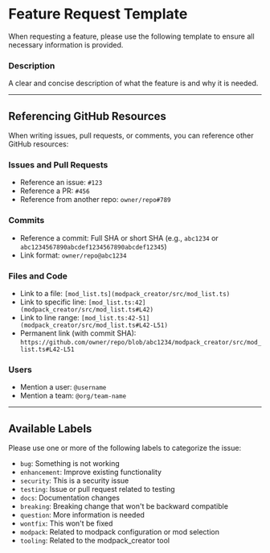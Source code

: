 # Feature Request Template

When requesting a feature, please use the following template to ensure all necessary information is provided.

### Description

A clear and concise description of what the feature is and why it is needed.

---

## Referencing GitHub Resources

When writing issues, pull requests, or comments, you can reference other GitHub resources:

### Issues and Pull Requests
- Reference an issue: `#123`
- Reference a PR: `#456`
- Reference from another repo: `owner/repo#789`

### Commits
- Reference a commit: Full SHA or short SHA (e.g., `abc1234` or `abc1234567890abcdef1234567890abcdef12345`)
- Link format: `owner/repo@abc1234`

### Files and Code
- Link to a file: `[mod_list.ts](modpack_creator/src/mod_list.ts)`
- Link to specific line: `[mod_list.ts:42](modpack_creator/src/mod_list.ts#L42)`
- Link to line range: `[mod_list.ts:42-51](modpack_creator/src/mod_list.ts#L42-L51)`
- Permanent link (with commit SHA): `https://github.com/owner/repo/blob/abc1234/modpack_creator/src/mod_list.ts#L42-L51`

### Users
- Mention a user: `@username`
- Mention a team: `@org/team-name`

---

## Available Labels

Please use one or more of the following labels to categorize the issue:

- `bug`: Something is not working
- `enhancement`: Improve existing functionality
- `security`: This is a security issue
- `testing`: Issue or pull request related to testing
- `docs`: Documentation changes
- `breaking`: Breaking change that won't be backward compatible
- `question`: More information is needed
- `wontfix`: This won't be fixed
- `modpack`: Related to modpack configuration or mod selection
- `tooling`: Related to the modpack_creator tool
